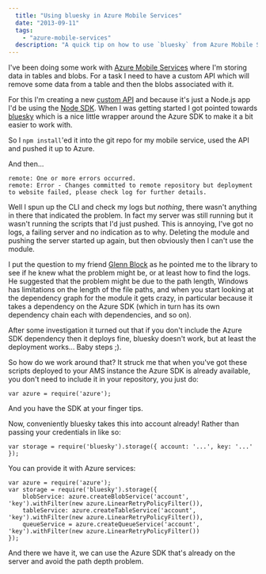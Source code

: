 ```yaml
---
  title: "Using bluesky in Azure Mobile Services"
  date: "2013-09-11"
  tags: 
    - "azure-mobile-services"
  description: "A quick tip on how to use `bluesky` from Azure Mobile Services."
---
```


I've been doing some work with [Azure Mobile Services](http://www.windowsazure.com/en-us/solutions/mobile/) where I'm storing data in tables and blobs. For a task I need to have a custom API which will remove some data from a table and then the blobs associated with it.

For this I'm creating a new [custom API](http://www.windowsazure.com/en-us/develop/mobile/tutorials/call-custom-api-dotnet/#define-custom-api) and because it's just a Node.js app I'd be using the [Node SDK](https://github.com/WindowsAzure/azure-sdk-for-node). When I was getting started I got pointed towards [bluesky](https://github.com/pofallon/node-bluesky) which is a nice little wrapper around the Azure SDK to make it a bit easier to work with.

So I `npm install`'ed it into the git repo for my mobile service, used the API and pushed it up to Azure.

And then...

    remote: One or more errors occurred.
    remote: Error - Changes committed to remote repository but deployment to website failed, please check log for further details.

Well I spun up the CLI and check my logs but _nothing_, there wasn't anything in there that indicated the problem. In fact my server was still running but it wasn't running the scripts that I'd just pushed. This is annoying, I've got no logs, a failing server and no indication as to why. Deleting the module and pushing the server started up again, but then obviously then I can't use the module.

I put the question to my friend [Glenn Block](http://twitter.com/gblock) as he pointed me to the library to see if he knew what the problem might be, or at least how to find the logs. He suggested that the problem might be due to the path length, Windows has limitations on the length of the file paths, and when you start looking at the dependency graph for the module it gets crazy, in particular because it takes a dependency on the Azure SDK (which in turn has its own dependency chain each with dependencies, and so on).

After some investigation it turned out that if you don't include the Azure SDK dependency then it deploys fine, bluesky doesn't work, but at least the deployment works... Baby steps ;).

So how do we work around that? It struck me that when you've got these scripts deployed to your AMS instance the Azure SDK is already available, you don't need to include it in your repository, you just do:

    var azure = require('azure');

And you have the SDK at your finger tips.

Now, conveniently bluesky takes this into account already! Rather than passing your credentials in like so:

    var storage = require('bluesky').storage({ account: '...', key: '...' });

You can provide it with Azure services:

    var azure = require('azure');
    var storage = require('bluesky').storage({
        blobService: azure.createBlobService('account', 'key').withFilter(new azure.LinearRetryPolicyFilter()),
        tableService: azure.createTableService('account', 'key').withFilter(new azure.LinearRetryPolicyFilter()),
        queueService = azure.createQueueService('account', 'key').withFilter(new azure.LinearRetryPolicyFilter())
    });

And there we have it, we can use the Azure SDK that's already on the server and avoid the path depth problem.